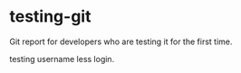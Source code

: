 testing-git
===========

Git report for developers who are testing it for the first time.

testing username less login.